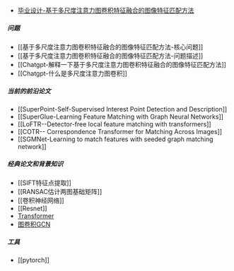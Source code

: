 - [毕业设计-基于多尺度注意力图卷积特征融合的图像特征匹配方法](毕业设计-基于多尺度注意力图卷积特征融合的图像特征匹配方法.canvas)

##### 问题
- [[基于多尺度注意力图卷积特征融合的图像特征匹配方法-核心问题]]
- [[基于多尺度注意力图卷积特征融合的图像特征匹配方法-问题描述]]
- [[Chatgpt-解释一下基于多尺度注意力图卷积特征融合的图像特征匹配方法]]
- [[Chatgpt-什么是多尺度注意力图卷积]]

##### 当前的前沿论文
- [[SuperPoint-Self-Supervised Interest Point Detection and Description]]
- [[SuperGlue-Learning Feature Matching with Graph Neural Networks]]
- [[LoFTR--Detector-free local feature matching with transformers]]
- [[COTR-- Correspondence Transformer for Matching Across Images]]
- [[SGMNet-Learning to match features with seeded graph matching network]]

##### 经典论文和背景知识
- [[SIFT特征点提取]]
- [[RANSAC估计两图基础矩阵]]
- [[卷积神经网络]]
- [[Resnet]]
- [Transformer](Transformer.md)
- [图卷积GCN](图卷积GCN.md)

##### 工具
- [[pytorch]]